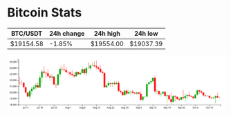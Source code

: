# Bitcoin Stats

BTC/USDT|24h change|24h high|24h low|
|---|---|---|---|
|$19154.58|-1.85%|$19554.00|$19037.39|

<img src="./chart.svg">
